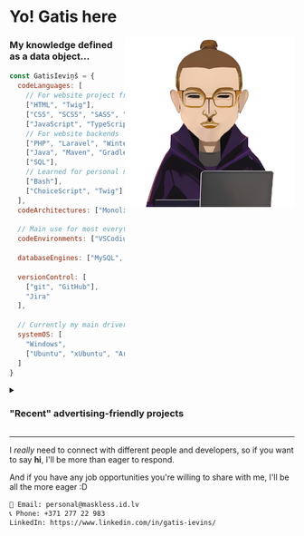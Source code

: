 # Yo! Gatis here

<img align='right' src="/img/icon.png" width="300" height="300" />

### My knowledge defined as a data object...
```javascript
const GatisIeviņš = {
  codeLanguages: [
    // For website project front-ends
    ["HTML", "Twig"],
    ["CSS", "SCSS", "SASS", "Bootstrap", "W3.CSS", "Pure"],
    ["JavaScript", "TypeScript"],
    // For website backends
    ["PHP", "Laravel", "Winter CMS", "CouchCMS"],
    ["Java", "Maven", "Gradle", "Spring"],
    ["SQL"],
    // Learned for personal needs
    ["Bash"],
    ["ChoiceScript", "Twig"]
  ],
  codeArchitectures: ["Monolithic", "MVC", "RESTful"],

  // Main use for most everything I do is VSCodium
  codeEnvironments: ["VSCodium", "Atom", "Code::Blocks", "Apache NetBeans"],

  databaseEngines: ["MySQL", "Microsoft SQL", "MariaDB"],

  versionControl: [
    ["git", "GitHub"],
    "Jira"
  ],

  // Currently my main driver is Arch
  systemOS: [
    "Windows",
    ["Ubuntu", "xUbuntu", "ArchLinux"]
  ]
}
```

<details><summary><h3>"Recent" advertising-friendly projects</h3></summary>

#### [Job Scraper](https://github.com/students-gi/job-scraper)
> A quick n dirty opinionated PHP web scraper with a web interface for IT jobs whose vacancies are mosted on (mainly) Latvian work boards that I made in my free time

---

#### [Rock, Paper, Scissors, Lizard, Spock](https://github.com/students-gi/Rock-Paper-Scissors-Lizard-Spock)
> An assignment that I made to gain access to a bootcamp teaching Ruby on Rails about an extended version of "Rock Paper Scissors". The judge is out on determining on whether I got a spot or not

---

#### [Flight Planner](https://github.com/students-gi/flight-planner)
> A semi-final assignment from Codelex whose end goal is a Java Springboot application which can store flights between different airports and allows to search for them. All interactions happening through API calls

---

#### [MOOSE](https://github.com/students-gi/MOOSE)
> An interactive app design for a hunting group done as a university assignment in 2022. Made in Laravel.

</details>

---
I *really* need to connect with different people and developers, so if you want to say **hi**, I'll be more than eager to respond.

And if you have any job opportunities you're willing to share with me, I'll be all the more eager :D
```
📧 Email: personal@maskless.id.lv
📞 Phone: +371 277 22 983
LinkedIn: https://www.linkedin.com/in/gatis-ievins/
```